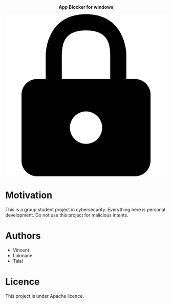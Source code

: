 <div align="center">
	<b>
  	App Blocker for windows
	</b>
</div>

![vector lock](public/lock.png) <!-- .element height="50%" width="50%" -->

# Motivation

This is a group student project in cybersecurity. Everything here is personal development. Do not use this project for malicious intents.

# Authors

- Vincent
- Lukmane
- Talal

# Licence

This project is under Apache licence.


